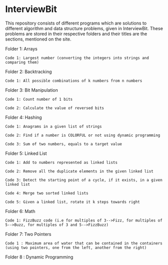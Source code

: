 # InterviewBit

This repository consists of different programs which are solutions to different algorithm and data structure problems, given in InterviewBit. These problems are stored in their respective folders and their titles are the sections, mentioned on the site.

Folder 1: Arrays

    Code 1: Largest number (converting the integers into strings and comparing them)
    
Folder 2: Backtracking

    Code 1: All possible combinations of k numbers from n numbers

Folder 3: Bit Manipulation

    Code 1: Count number of 1 bits
    
    Code 2: Calculate the value of reversed bits

Folder 4: Hashing

    Code 1: Anagrams in a given list of strings
    
    Code 2: Find if a number is COLORFUL or not using dynamic programming
    
    Code 3: Sum of two numbers, equals to a target value

Folder 5: Linked List

    Code 1: Add to numbers represented as linked lists

    Code 2: Remove all the duplicate elements in the given linked list

    Code 3: Detect the starting point of a cycle, if it exists, in a given linked list

    Code 4: Merge two sorted linked lists

    Code 5: Given a linked list, rotate it k steps towards right
    
Folder 6: Math

    Code 1: FizzBuzz code (i.e for multiples of 3-->Fizz, for multiples of 5-->Buzz, for multiples of 3 and 5-->FizzBuzz)

Folder 7: Two Pointers

    Code 1 : Maximum area of water that can be contained in the containers (using two pointers, one from the left, another from the right)

Folder 8 : Dynamic Programming
